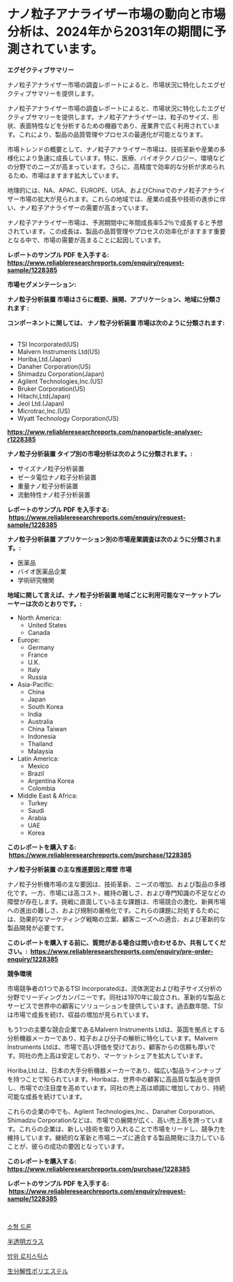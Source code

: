 <p><h1>ナノ粒子アナライザー市場の動向と市場分析は、2024年から2031年の期間に予測されています。</h1></p><p><strong>エグゼクティブサマリー</strong></p>
<p><p>ナノ粒子アナライザー市場の調査レポートによると、市場状況に特化したエグゼクティブサマリーを提供します。</p><p>ナノ粒子アナライザー市場の調査レポートによると、市場状況に特化したエグゼクティブサマリーを提供します。ナノ粒子アナライザーは、粒子のサイズ、形状、表面特性などを分析するための機器であり、産業界で広く利用されています。これにより、製品の品質管理やプロセスの最適化が可能となります。</p><p>市場トレンドの概要として、ナノ粒子アナライザー市場は、技術革新や産業の多様化により急速に成長しています。特に、医療、バイオテクノロジー、環境などの分野でのニーズが高まっています。さらに、高精度で効率的な分析が求められるため、市場はますます拡大しています。</p><p>地理的には、NA、APAC、EUROPE、USA、およびChinaでのナノ粒子アナライザー市場の拡大が見られます。これらの地域では、産業の成長や技術の進歩に伴い、ナノ粒子アナライザーの需要が高まっています。</p><p>ナノ粒子アナライザー市場は、予測期間中に年間成長率5.2％で成長すると予想されています。この成長は、製品の品質管理やプロセスの効率化がますます重要となる中で、市場の需要が高まることに起因しています。</p></p>
<p><strong>レポートのサンプル PDF を入手する: <a href="https://www.reliableresearchreports.com/enquiry/request-sample/1228385">https://www.reliableresearchreports.com/enquiry/request-sample/1228385</a></strong></p>
<p><strong>市場セグメンテーション:</strong></p>
<p><strong> ナノ粒子分析装置 市場はさらに概要、展開、アプリケーション、地域に分類されます :</strong></p>
<p><strong>コンポーネントに関しては、 ナノ粒子分析装置 市場は次のように分類されます: &nbsp;</strong></p>
<p><ul><li>TSI Incorporated(US)</li><li>Malvern Instruments Ltd(US)</li><li>Horiba,Ltd.(Japan)</li><li>Danaher Corporation(US)</li><li>Shimadzu Corporation(Japan)</li><li>Agilent Technologies,Inc.(US)</li><li>Bruker Corporation(US)</li><li>Hitachi,Ltd(Japan)</li><li>Jeol Ltd.(Japan)</li><li>Microtrac,Inc.(US)</li><li>Wyatt Technology Corporation(US)</li></ul></p>
<p><strong><a href="https://www.reliableresearchreports.com/nanoparticle-analyser-r1228385">https://www.reliableresearchreports.com/nanoparticle-analyser-r1228385</a></strong></p>
<p><strong> ナノ粒子分析装置 タイプ別の市場分析は次のように分類されます。:</strong></p>
<p><ul><li>サイズナノ粒子分析装置</li><li>ゼータ電位ナノ粒子分析装置</li><li>重量ナノ粒子分析装置</li><li>流動特性ナノ粒子分析装置</li></ul></p>
<p><strong>レポートのサンプル PDF を入手する: &nbsp;<a href="https://www.reliableresearchreports.com/enquiry/request-sample/1228385">https://www.reliableresearchreports.com/enquiry/request-sample/1228385</a></strong></p>
<p><strong> ナノ粒子分析装置 アプリケーション別の市場産業調査は次のように分類されます。:</strong></p>
<p><ul><li>医薬品</li><li>バイオ医薬品企業</li><li>学術研究機関</li></ul></p>
<p><strong>地域に関して言えば、ナノ粒子分析装置 地域ごとに利用可能なマーケットプレーヤーは次のとおりです。:</strong></p>
<p><ul>
    <li>
        North America:
        <ul>
            <li>United States</li>
            <li>Canada</li>
        </ul>
    </li>
    <li>
        Europe:
        <ul>
            <li>Germany</li>
            <li>France</li>
            <li>U.K.</li>
            <li>Italy</li>
            <li>Russia</li>
        </ul>
    </li>
    <li>
        Asia-Pacific:
        <ul>
            <li>China</li>
            <li>Japan</li>
            <li>South Korea</li>
            <li>India</li>
            <li>Australia</li>
            <li>China Taiwan</li>
            <li>Indonesia</li>
            <li>Thailand</li>
            <li>Malaysia</li>
        </ul>
    </li>
    <li>
        Latin America:
        <ul>
            <li>Mexico</li>
            <li>Brazil</li>
            <li>Argentina Korea</li>
            <li>Colombia</li>
        </ul>
    </li>
    <li>
        Middle East & Africa:
        <ul>
            <li>Turkey</li>
            <li>Saudi</li>
            <li>Arabia</li>
            <li>UAE</li>
            <li>Korea</li>
        </ul>
    </li>
    </ul></p>
<p><strong>このレポートを購入する: &nbsp;<a href="https://www.reliableresearchreports.com/purchase/1228385">https://www.reliableresearchreports.com/purchase/1228385</a></strong></p>
<p><strong>ナノ粒子分析装置 の主な推進要因と障壁 市場</strong></p>
<p><p>ナノ粒子分析機市場の主な要因は、技術革新、ニーズの増加、および製品の多様化です。一方、市場には高コスト、維持の難しさ、および専門知識の不足などの障壁が存在します。挑戦に直面している主な課題は、市場競合の激化、新興市場への進出の難しさ、および規制の厳格化です。これらの課題に対処するためには、効果的なマーケティング戦略の立案、顧客ニーズへの適合、および革新的な製品開発が必要です。</p></p>
<p><strong>このレポートを購入する前に、質問がある場合は問い合わせるか、共有してください。:&nbsp; <a href="https://www.reliableresearchreports.com/enquiry/pre-order-enquiry/1228385">https://www.reliableresearchreports.com/enquiry/pre-order-enquiry/1228385</a></strong></p>
<p><strong>競争環境</strong></p>
<p><p>市場競争者の1つであるTSI Incorporatedは、流体測定および粒子サイズ分析の分野でリーディングカンパニーです。同社は1970年に設立され、革新的な製品とサービスで世界中の顧客にソリューションを提供しています。過去数年間、TSIは市場で成長を続け、収益の増加が見られています。</p><p>もう1つの主要な競合企業であるMalvern Instruments Ltdは、英国を拠点とする分析機器メーカーであり、粒子および分子の解析に特化しています。Malvern Instruments Ltdは、市場で高い評価を受けており、顧客からの信頼も厚いです。同社の売上高は安定しており、マーケットシェアを拡大しています。</p><p>Horiba,Ltd.は、日本の大手分析機器メーカーであり、幅広い製品ラインナップを持つことで知られています。Horibaは、世界中の顧客に高品質な製品を提供し、市場での注目度を高めています。同社の売上高は順調に増加しており、持続可能な成長を続けています。</p><p>これらの企業の中でも、Agilent Technologies,Inc.、Danaher Corporation、Shimadzu Corporationなどは、市場での展開が広く、高い売上高を誇っています。これらの企業は、新しい技術を取り入れることで市場をリードし、競争力を維持しています。継続的な革新と市場ニーズに適合する製品開発に注力していることが、彼らの成功の要因となっています。</p></p>
<p><strong>このレポートを購入する: &nbsp; <a href="https://www.reliableresearchreports.com/purchase/1228385">https://www.reliableresearchreports.com/purchase/1228385</a></strong></p>
<p><strong>レポートのサンプル PDF を入手する: &nbsp;<a href="https://www.reliableresearchreports.com/enquiry/request-sample/1228385">https://www.reliableresearchreports.com/enquiry/request-sample/1228385</a></strong><strong></strong></p>
<p>&nbsp;</p>
<p><p><a href="https://medium.com/@wheelgg5674537/%EC%86%8C%ED%98%95-%EB%93%9C%EB%A1%A0-%EC%8B%9C%EC%9E%A5-%EA%B7%9C%EB%AA%A8-%EB%B0%8F-%EC%8B%9C%EC%9E%A5-%EB%8F%99%ED%96%A5-%EC%A0%84%EC%B2%B4-%EC%82%B0%EC%97%85-%EA%B0%9C%EC%9A%94-2024%EB%85%84%EB%B6%80%ED%84%B0-2031%EB%85%84%EA%B9%8C%EC%A7%80-3446fde609ac">소형 드론</a></p><p><a href="https://medium.com/@orlohagenes_12279/%E5%8D%8A%E9%80%8F%E6%98%8E%E3%82%AC%E3%83%A9%E3%82%B9%E5%B8%82%E5%A0%B4%E3%81%AF%E5%B8%82%E5%A0%B4%E3%82%B7%E3%82%A7%E3%82%A2-%E5%B8%82%E5%A0%B4%E5%8B%95%E5%90%91-%E5%B8%82%E5%A0%B4%E6%88%90%E9%95%B7%E3%81%AB%E9%96%A2%E3%81%99%E3%82%8B%E6%83%85%E5%A0%B1%E3%82%92%E6%8F%90%E4%BE%9B%E3%81%97%E3%81%BE%E3%81%99-5b6d61517374">半透明ガラス</a></p><p><a href="https://medium.com/@bub56567/%EB%B0%A9%EC%9C%84-%EB%AC%BC%EB%A5%98-%EC%8B%9C%EC%9E%A5-%EC%8B%9C%EC%9E%A5-cagr-%EC%8B%9C%EC%9E%A5-%EB%8F%99%ED%96%A5-%EB%B0%8F-%EC%84%B1%EC%9E%A5-%EC%A0%84%EB%9E%B5%EC%97%90-%EB%8C%80%ED%95%9C-%ED%86%B5%EC%B0%B0%EB%A0%A5-a7891e079382">방위 로지스틱스</a></p><p><a href="https://medium.com/@jaylonlesch1993/%E7%94%9F%E5%88%86%E8%A7%A3%E6%80%A7%E3%83%9D%E3%83%AA%E3%82%A8%E3%82%B9%E3%83%86%E3%83%AB%E5%B8%82%E5%A0%B4-2031%E5%B9%B4%E3%81%BE%E3%81%A7%E3%81%AE%E6%88%90%E5%8A%9F%E3%81%99%E3%82%8B%E3%83%93%E3%82%B8%E3%83%8D%E3%82%B9%E6%88%A6%E7%95%A5%E3%81%AE%E9%8D%B5-56e659e2fb6e">生分解性ポリエステル</a></p></p>